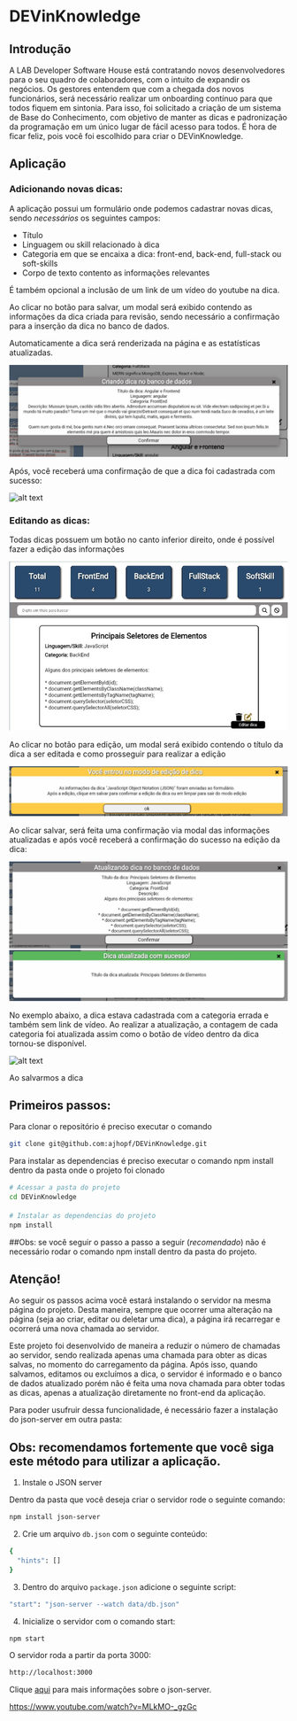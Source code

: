 # DEVinKnowledge

## Introdução

A LAB Developer Software House está contratando novos desenvolvedores para o seu quadro de colaboradores, com o intuito de expandir os negócios. Os gestores entendem que com a chegada dos novos funcionários, será necessário realizar um onboarding contínuo para que todos fiquem em sintonia. Para isso, foi solicitado a criação de um sistema de Base do Conhecimento, com objetivo de manter as dicas e padronização da programação em um único lugar de fácil acesso para todos. É hora de ficar feliz, pois você foi escolhido para criar o DEVinKnowledge.

## Aplicação

### Adicionando novas dicas:
A aplicação possui um formulário onde podemos cadastrar novas dicas, sendo *necessários* os seguintes campos:
<ul>
  <li>Título</li>
  <li>Linguagem ou skill relacionado à dica</li>
  <li>Categoria em que se encaixa a dica: front-end, back-end, full-stack ou soft-skills</li>
  <li>Corpo de texto contento as informações relevantes</li>
</ul>

É também opcional a inclusão de um link de um vídeo do youtube na dica.

Ao clicar no botão para salvar, um modal será exibido contendo as informações da dica criada para revisão, sendo necessário a confirmação para a inserção da dica no banco de dados.

Automaticamente a dica será renderizada na página e as estatísticas atualizadas.

![alt text](https://github.com/ajhopf/DEVinKnowledge/blob/main/assets/images/readme/creating.JPG?raw=true)

Após, você receberá uma confirmação de que a dica foi cadastrada com sucesso:

![alt text](https://github.com/ajhopf/DEVinKnowledge/blob/main/assets/images/readme/create-success.JPG?raw=true)

### Editando as dicas:

Todas dicas possuem um botão no canto inferior direito, onde é possível fazer a edição das informações

![alt text](https://github.com/ajhopf/DEVinKnowledge/blob/main/assets/images/readme/edit-button.JPG?raw=true)

Ao clicar no botão para edição, um modal será exibido contendo o título da dica a ser editada e como prosseguir para realizar a edição

![alt text](https://github.com/ajhopf/DEVinKnowledge/blob/main/assets/images/readme/edit-modal.JPG?raw=true)

Ao clicar salvar, será feita uma confirmação via modal das informações atualizadas e após você receberá a confirmação do sucesso na edição da dica:

![alt text](https://github.com/ajhopf/DEVinKnowledge/blob/main/assets/images/readme/confirm-edit.JPG?raw=true)
![alt text](https://github.com/ajhopf/DEVinKnowledge/blob/main/assets/images/readme/edit-success.JPG?raw=true)

No exemplo abaixo, a dica estava cadastrada com a categoria errada e também sem link de vídeo.
Ao realizar a atualização, a contagem de cada categoria foi atualizada assim como o botão de vídeo dentro da dica tornou-se disponível.

![alt text](https://github.com/ajhopf/DEVinKnowledge/blob/main/assets/images/readme/editd-hint.JPG?raw=true)




Ao salvarmos a dica

## Primeiros passos:

Para clonar o repositório é preciso executar o comando

```bash 
git clone git@github.com:ajhopf/DEVinKnowledge.git
```

Para instalar as dependencias é preciso executar o comando npm install dentro da pasta onde o projeto foi clonado

```bash
# Acessar a pasta do projeto
cd DEVinKnowledge

# Instalar as dependencias do projeto
npm install
```
##Obs: se você seguir o passo a passo a seguir (*recomendado*) não é necessário rodar o comando npm install dentro da pasta do projeto.

## Atenção!

Ao seguir os passos acima você estará instalando o servidor na mesma página do projeto. Desta maneira, sempre que ocorrer uma alteração na página (seja ao criar, editar ou deletar uma dica), a página irá recarregar e ocorrerá uma nova chamada ao servidor.

Este projeto foi desenvolvido de maneira a reduzir o número de chamadas ao servidor, sendo realizada apenas uma chamada para obter as dicas salvas, no momento do carregamento da página. Após isso, quando salvamos, editamos ou excluímos a dica, o servidor é informado e o banco de dados atualizado porém não é feita uma nova chamada para obter todas as dicas, apenas a atualização diretamente no front-end da aplicação.

Para poder usufruir dessa funcionalidade, é necessário fazer a instalação do json-server em outra pasta:

## Obs: recomendamos fortemente que você siga este método para utilizar a aplicação.

1) Instale o JSON server

Dentro da pasta que você deseja criar o servidor rode o seguinte comando:

```bash
npm install json-server
```

2) Crie um arquivo `db.json` com o seguinte conteúdo:

```bash
{
  "hints": []
}
```

3) Dentro do arquivo `package.json` adicione o seguinte script:

```bash
"start": "json-server --watch data/db.json"
```

4) Inicialize o servidor com o comando start:

```bash
npm start
```

O servidor roda a partir da porta 3000:

```bash
http://localhost:3000
```

Clique [aqui](https://github.com/typicode/json-server) para mais informações sobre o json-server.



https://www.youtube.com/watch?v=MLkMO-_gzGc
